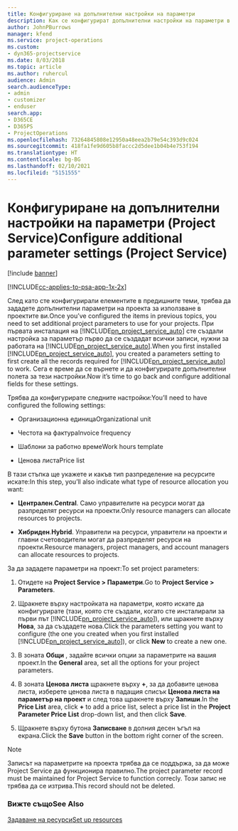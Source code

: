 ```yaml
---
title: Конфигуриране на допълнителни настройки на параметри
description: Как се конфигурират допълнителни настройки на параметри в Project Service
author: JohnPBurrows
manager: kfend
ms.service: project-operations
ms.custom:
- dyn365-projectservice
ms.date: 8/03/2018
ms.topic: article
ms.author: ruhercul
audience: Admin
search.audienceType:
- admin
- customizer
- enduser
search.app:
- D365CE
- D365PS
- ProjectOperations
ms.openlocfilehash: 73264845808e12950a48eea2b79e54c393d9c024
ms.sourcegitcommit: 418fa1fe9d605b8faccc2d5dee1b04b4e753f194
ms.translationtype: HT
ms.contentlocale: bg-BG
ms.lasthandoff: 02/10/2021
ms.locfileid: "5151555"
---
```

# <a name="configure-additional-parameter-settings-project-service"></a><span data-ttu-id="e1ed3-103">Конфигуриране на допълнителни настройки на параметри (Project Service)</span><span class="sxs-lookup"><span data-stu-id="e1ed3-103">Configure additional parameter settings (Project Service)</span></span>

[!include [banner](../includes/psa-now-project-operations.md)]

[!INCLUDE[cc-applies-to-psa-app-1x-2x](../includes/cc-applies-to-psa-app-1x-2x.md)]

<span data-ttu-id="e1ed3-104">След като сте конфигурирали елементите в предишните теми, трябва да зададете допълнителни параметри на проекта за използване в проектите ви.</span><span class="sxs-lookup"><span data-stu-id="e1ed3-104">Once you’ve configured the items in previous topics, you need to set additional project parameters to use for your projects.</span></span> <span data-ttu-id="e1ed3-105">При първата инсталация на [!INCLUDE[pn_project_service_auto](../includes/pn-project-service-auto.md)] сте създали настройка за параметър първо да се създадат всички записи, нужни за работата на [!INCLUDE[pn_project_service_auto](../includes/pn-project-service-auto.md)].</span><span class="sxs-lookup"><span data-stu-id="e1ed3-105">When you first installed [!INCLUDE[pn_project_service_auto](../includes/pn-project-service-auto.md)], you created a parameters setting to first create all the records required for [!INCLUDE[pn_project_service_auto](../includes/pn-project-service-auto.md)] to work.</span></span> <span data-ttu-id="e1ed3-106">Сега е време да се върнете и да конфигурирате допълнителни полета за тези настройки.</span><span class="sxs-lookup"><span data-stu-id="e1ed3-106">Now it’s time to go back and configure additional fields for these settings.</span></span>  
  
 <span data-ttu-id="e1ed3-107">Трябва да конфигурирате следните настройки:</span><span class="sxs-lookup"><span data-stu-id="e1ed3-107">You’ll need to have configured the following settings:</span></span>  
  
-   <span data-ttu-id="e1ed3-108">Организационна единица</span><span class="sxs-lookup"><span data-stu-id="e1ed3-108">Organizational unit</span></span>  
  
-   <span data-ttu-id="e1ed3-109">Честота на фактура</span><span class="sxs-lookup"><span data-stu-id="e1ed3-109">Invoice frequency</span></span>  
  
-   <span data-ttu-id="e1ed3-110">Шаблони за работно време</span><span class="sxs-lookup"><span data-stu-id="e1ed3-110">Work hours template</span></span>  
  
-   <span data-ttu-id="e1ed3-111">Ценова листа</span><span class="sxs-lookup"><span data-stu-id="e1ed3-111">Price list</span></span>  
 
<span data-ttu-id="e1ed3-112">В тази стъпка ще укажете и какъв тип разпределение на ресурсите искате:</span><span class="sxs-lookup"><span data-stu-id="e1ed3-112">In this step, you’ll also indicate what type of resource allocation you want:</span></span>  
  
- <span data-ttu-id="e1ed3-113">**Централен**.</span><span class="sxs-lookup"><span data-stu-id="e1ed3-113">**Central**.</span></span> <span data-ttu-id="e1ed3-114">Само управителите на ресурси могат да разпределят ресурси на проекти.</span><span class="sxs-lookup"><span data-stu-id="e1ed3-114">Only resource managers can allocate resources to projects.</span></span>  
  
- <span data-ttu-id="e1ed3-115">**Хибриден**.</span><span class="sxs-lookup"><span data-stu-id="e1ed3-115">**Hybrid**.</span></span> <span data-ttu-id="e1ed3-116">Управители на ресурси, управители на проекти и главни счетоводители могат да разпределят ресурси на проекти.</span><span class="sxs-lookup"><span data-stu-id="e1ed3-116">Resource managers, project managers, and account managers can allocate resources to projects.</span></span>  
  
 
<span data-ttu-id="e1ed3-117">За да зададете параметри на проект:</span><span class="sxs-lookup"><span data-stu-id="e1ed3-117">To set project parameters:</span></span>  
  
1. <span data-ttu-id="e1ed3-118">Отидете на **Project Service > Параметри**.</span><span class="sxs-lookup"><span data-stu-id="e1ed3-118">Go to **Project Service > Parameters**.</span></span>  
  
2. <span data-ttu-id="e1ed3-119">Щракнете върху настройката на параметри, която искате да конфигурирате (тази, която сте създали, когато сте инсталирали за първи път [!INCLUDE[pn_project_service_auto](../includes/pn-project-service-auto.md)]), или щракнете върху **Нова**, за да създадете нова.</span><span class="sxs-lookup"><span data-stu-id="e1ed3-119">Click the parameters setting you want to configure (the one you created when you first installed [!INCLUDE[pn_project_service_auto](../includes/pn-project-service-auto.md)]), or click **New** to create a new one.</span></span>  
  
3. <span data-ttu-id="e1ed3-120">В зоната **Общи** , задайте всички опции за параметрите на вашия проект.</span><span class="sxs-lookup"><span data-stu-id="e1ed3-120">In the **General** area, set all the options for your project parameters.</span></span>  
  
4. <span data-ttu-id="e1ed3-121">В зоната **Ценова листа** щракнете върху **+**, за да добавите ценова листа, изберете ценова листа в падащия списък **Ценова листа на параметър на проект** и след това щракнете върху **Запиши**.</span><span class="sxs-lookup"><span data-stu-id="e1ed3-121">In the **Price List** area, click **+** to add a price list, select a price list in the **Project Parameter Price List** drop-down list, and then click **Save**.</span></span>  
  
5. <span data-ttu-id="e1ed3-122">Щракнете върху бутона **Записване** в долния десен ъгъл на екрана.</span><span class="sxs-lookup"><span data-stu-id="e1ed3-122">Click the **Save** button in the bottom right corner of the screen.</span></span>  

> [!NOTE]
> <span data-ttu-id="e1ed3-123">Записът на параметрите на проекта трябва да се поддържа, за да може Project Service да функционира правилно.</span><span class="sxs-lookup"><span data-stu-id="e1ed3-123">The project parameter record must be maintained for Project Service to function correcly.</span></span> <span data-ttu-id="e1ed3-124">Този запис не трябва да се изтрива.</span><span class="sxs-lookup"><span data-stu-id="e1ed3-124">This record should not be deleted.</span></span>

### <a name="see-also"></a><span data-ttu-id="e1ed3-125">Вижте също</span><span class="sxs-lookup"><span data-stu-id="e1ed3-125">See Also</span></span>  
 [<span data-ttu-id="e1ed3-126">Задаване на ресурси</span><span class="sxs-lookup"><span data-stu-id="e1ed3-126">Set up resources</span></span>](../psa/set-up-resources.md)
